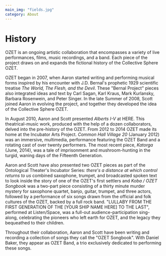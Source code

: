 ```yaml
---
main_img: "fields.jpg"
category: About
---
```

# History

OZET is an ongoing artistic collaboration that encompasses a variety of live performances, films, music recordings, and a band. Each piece of the project draws on and expands the fictional history of the Collective Sphere OZET.

OZET began in 2007, when Aaron started writing and performing musical forms inspired by his encounter with J.D. Bernal's prophetic 1929 scientific treatise <i>The World, The Flesh, and the Devil</i>. These "Bernal Project" pieces also integrated ideas and text by Carl Sagan, Karl Kraus, Mark Kurlansky, Barbara Rosenwein, and Peter Singer. In the late Summer of 2008, Scott joined Aaron in evolving the project, and together they developed the idea of the Collective Sphere OZET.

In August 2010, Aaron and Scott presented <i>Alberts I-V</i> at HERE. This theatrical-music work, produced with the help of a dozen collaborators, delved into the pre-history of the OZET.  From 2012 to 2014 OZET made its home at the Incubator Arts Project.  <i>Common Hall Village 20</i> (January 2012) was an immersive, multimedia, performance featuring the OZET Band and a rotating cast of over twenty performers.  The most recent piece, <i>Katorga</i> (June, 2014), was a tale of imprisonment and mushroom-hunting in the turgid, waning days of the Fifteenth Generation.

Aaron and Scott have also presented two OZET pieces as part of the Ontological Theater's Incubator Series: <i>there's a distance at which control returns to us</i> combined saxophone, trumpet, and broadcasted spoken text to look inside the story of one of the OZET's first settlers and <i>Koba / OZET Songbook</i> was a two-part piece consisting of a thirty minute murder mystery for saxophone quartet, banjo, guitar, trumpet, and three actors, followed by a performance of six songs drawn from the official and folk cultures of the OZET, backed by a full rock band. "LULLABY FROM THE FIRST GENERATION OF THE [YOUR SHIP NAME HERE] TO THE LAST", performed at Listen/Space, was a full-out audience-participation sing-along, celebrating the pioneers who left earth for OZET, and the legacy they bequeathed to their children.

Throughout their collaboration, Aaron and Scott have been writing and recording a collection of songs they call the "OZET Songbook". With Daniel Baker, they appear as OZET Band, a trio exclusively dedicated to performing these songs.
